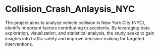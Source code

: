 # Collision_Crash_Anlaysis_NYC
The project aims to analyze vehicle collision in New York City (NYC), identify important factors contributing to accidents. By leveraging data exploration, visualization, and statistical analysis, the study seeks to gain insights into traﬀic safety and improve decision-making for targeted interventions.
